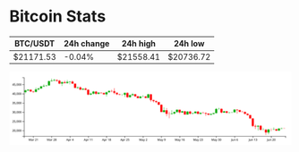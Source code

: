 # Bitcoin Stats

BTC/USDT|24h change|24h high|24h low|
|---|---|---|---|
|$21171.53|-0.04%|$21558.41|$20736.72|

<img src="./chart.svg">
